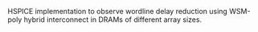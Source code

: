 HSPICE implementation to observe wordline delay reduction using WSM-poly hybrid interconnect in DRAMs of different array sizes.

